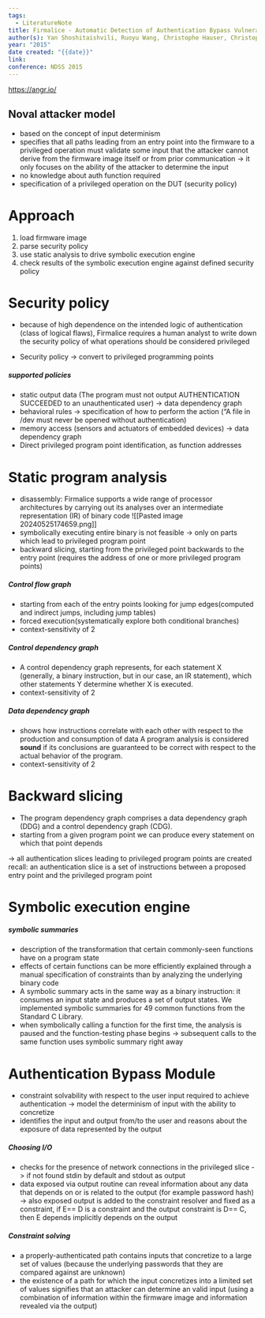 ```yaml
---
tags:
  - LiteratureNote
title: Firmalice - Automatic Detection of Authentication Bypass Vulnerabilities in Binary Firmware
author(s): Yan Shoshitaishvili, Ruoyu Wang, Christophe Hauser, Christopher Kruegel, Giovanni Vigna
year: "2015"
date created: "{{date}}"
link: 
conference: NDSS 2015
---
```

https://angr.io/

## Noval attacker model
- based on the concept of input determinism 
- specifies that all paths leading from an entry point into the firmware to a privileged operation must validate some input that the attacker cannot derive from the firmware image itself or from prior communication 
-> it only focuses on the ability of the attacker to determine the input
- no knowledge about auth function required
- specification of a privileged operation on the DUT (security policy)



# Approach
1) load firmware image
2) parse security policy
3) use static analysis to drive symbolic execution engine
4) check results of the symbolic execution engine against defined security policy


# Security policy
- because of high dependence on the intended logic of authentication (class of logical flaws), Firmalice requires a human analyst to write down the security policy of what operations should be considered privileged

- Security policy -> convert to privileged programming points
##### supported policies
- static output data (The program must not output
AUTHENTICATION SUCCEEDED to an unauthenticated user) -> data dependency graph
- behavioral rules -> specification of how to perform the action (“A file in /dev must never be opened without authentication)
- memory access (sensors and actuators of embedded devices) -> data dependency graph
- Direct privileged program point identification, as function addresses


# Static program analysis
- disassembly: Firmalice supports a wide range of processor architectures by carrying out its analyses over an intermediate representation (IR) of binary code
 ![[Pasted image 20240525174659.png]]
- symbolically executing entire binary is not feasible -> only on parts which lead to privileged program point
- backward slicing, starting from the privileged point backwards to the entry point (requires the address of one or more privileged program points)
##### Control flow graph
- starting from each of the entry points looking for jump edges(computed and indirect jumps, including jump tables)
- forced execution(systematically explore both conditional branches)
- context-sensitivity of 2


##### Control dependency graph
- A control dependency graph represents, for each statement X (generally, a binary instruction, but in our case, an IR statement), which other statements Y determine whether X is executed.
-  context-sensitivity of 2

##### Data dependency graph
- shows how instructions correlate with each other with respect to the production and consumption of data
A program analysis is considered **sound** if its conclusions are guaranteed to be correct with respect to the actual behavior of the program.
- context-sensitivity of 2

# Backward slicing
- The program dependency graph comprises a data dependency graph (DDG) and a control dependency graph (CDG).
- starting from a given program point we can produce every statement on which that point depends 

-> all authentication slices leading to privileged program points are created
recall: an authentication slice is a set of instructions
between a proposed entry point and the privileged program point

# Symbolic execution engine

##### symbolic summaries
- description of the transformation that certain commonly-seen functions have on a program state
- effects of certain functions can be more efficiently explained through a manual specification of constraints than by analyzing the underlying binary code
- A symbolic summary acts in the same way as a binary instruction: it consumes an input state and produces a set of output states. We implemented symbolic summaries for 49 common functions from the Standard C Library.
- when symbolically calling a function for the first time, the analysis is paused and the function-testing phase begins -> subsequent calls to the same function uses symbolic summary right away


# Authentication Bypass Module
- constraint solvability with respect to the user input required to achieve authentication
-> model the determinism of input with the ability to concretize
- identifies the input and output from/to the user and reasons about the exposure of data represented by the output
##### Choosing I/O
- checks for the presence of network connections in the privileged slice -> if not found stdin by default and stdout as output 
- data exposed via output routine can reveal information about any data that depends on or is related to the output (for example password hash) -> also exposed output is added to the constraint resolver and fixed as a constraint, if E== D is a constraint and the output constraint is D== C, then E depends implicitly depends on the output

##### Constraint solving
- a properly-authenticated path contains inputs that concretize to a large set of values (because the underlying passwords that they are compared against are unknown)
- the existence of a path for which the input concretizes into a limited set of values signifies that an attacker can determine an valid input (using a combination of information within the firmware image and information revealed via the output)